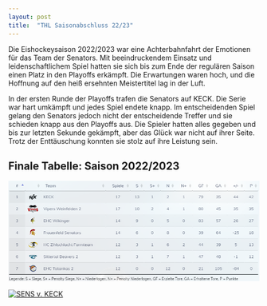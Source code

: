 ```yaml
---
layout: post
title:  "THL Saisonabschluss 22/23"
---
```

Die Eishockeysaison 2022/2023 war eine Achterbahnfahrt der Emotionen für das Team der Senators. Mit beeindruckendem Einsatz und leidenschaftlichem Spiel hatten sie sich bis zum Ende der regulären Saison einen Platz in den Playoffs erkämpft. Die Erwartungen waren hoch, und die Hoffnung auf den heiß ersehnten Meistertitel lag in der Luft.

In der ersten Runde der Playoffs trafen die Senators auf KECK. Die Serie war hart umkämpft und jedes Spiel endete knapp. Im entscheidenden  Spiel gelang den Senators jedoch nicht der entscheidende Treffer und sie schieden knapp aus den Playoffs aus. Die Spieler hatten alles gegeben und bis zur letzten Sekunde gekämpft, aber das Glück war nicht auf ihrer Seite. Trotz der Enttäuschung konnten sie stolz auf ihre Leistung sein.

## Finale Tabelle: Saison 2022/2023
![THL - Finale Tabelle Saison 2022/2023](/assets/images/blog/20230301_THL-Tabelle-22-23-Final.png)

<a data-flickr-embed="true" href="https://www.flickr.com/photos/197872834@N08/albums/72177720306414473" title="SENS v. KECK"><img src="https://live.staticflickr.com/65535/52721584665_9b3fff6761_z.jpg" width="640" height="480" alt="SENS v. KECK"/></a><script async src="//embedr.flickr.com/assets/client-code.js" charset="utf-8"></script>
